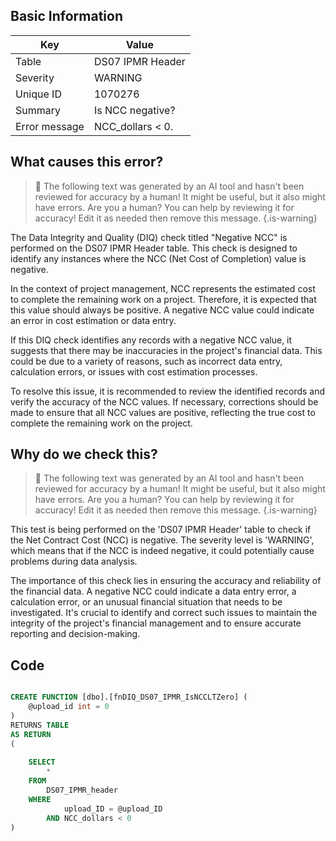## Basic Information
| Key         | Value          |
|-------------|----------------|
| Table       | DS07 IPMR Header |
| Severity    | WARNING |
| Unique ID   | 1070276   |
| Summary     | Is NCC negative? |
| Error message | NCC_dollars < 0. |

## What causes this error?

> :robot: The following text was generated by an AI tool and hasn't been reviewed for accuracy by a human! It might be useful, but it also might have errors. Are you a human? You can help by reviewing it for accuracy! Edit it as needed then remove this message.
{.is-warning}

The Data Integrity and Quality (DIQ) check titled "Negative NCC" is performed on the DS07 IPMR Header table. This check is designed to identify any instances where the NCC (Net Cost of Completion) value is negative. 

In the context of project management, NCC represents the estimated cost to complete the remaining work on a project. Therefore, it is expected that this value should always be positive. A negative NCC value could indicate an error in cost estimation or data entry.

If this DIQ check identifies any records with a negative NCC value, it suggests that there may be inaccuracies in the project's financial data. This could be due to a variety of reasons, such as incorrect data entry, calculation errors, or issues with cost estimation processes. 

To resolve this issue, it is recommended to review the identified records and verify the accuracy of the NCC values. If necessary, corrections should be made to ensure that all NCC values are positive, reflecting the true cost to complete the remaining work on the project.
## Why do we check this?

> :robot: The following text was generated by an AI tool and hasn't been reviewed for accuracy by a human! It might be useful, but it also might have errors. Are you a human? You can help by reviewing it for accuracy! Edit it as needed then remove this message.
{.is-warning}

This test is being performed on the 'DS07 IPMR Header' table to check if the Net Contract Cost (NCC) is negative. The severity level is 'WARNING', which means that if the NCC is indeed negative, it could potentially cause problems during data analysis. 

The importance of this check lies in ensuring the accuracy and reliability of the financial data. A negative NCC could indicate a data entry error, a calculation error, or an unusual financial situation that needs to be investigated. It's crucial to identify and correct such issues to maintain the integrity of the project's financial management and to ensure accurate reporting and decision-making.
## Code

```sql

CREATE FUNCTION [dbo].[fnDIQ_DS07_IPMR_IsNCCLTZero] (
	@upload_id int = 0
)
RETURNS TABLE
AS RETURN
(
	
	SELECT 
		*
	FROM
		DS07_IPMR_header
	WHERE
			upload_ID = @upload_ID
		AND NCC_dollars < 0
)
```

